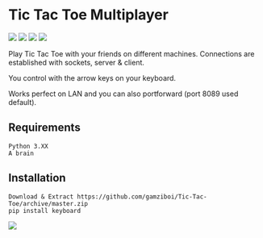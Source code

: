 # Tic Tac Toe Multiplayer
![](https://img.shields.io/badge/language-Python-Green)
![](https://img.shields.io/badge/controls-Keyboard-Blue)
![](https://img.shields.io/badge/connection-Sockets-Orange)
![](https://img.shields.io/badge/game-TicTacToe-Purple)
<!-- ![](https://img.shields.io/badge/connections-Sockets-Orange) -->
Play Tic Tac Toe with your friends on different machines.
Connections are established with sockets, server & client.

You control with the arrow keys on your keyboard.

Works perfect on LAN and you can also portforward (port 8089 used default).

## Requirements
```
Python 3.XX
A brain
```
## Installation
```
Download & Extract https://github.com/gamziboi/Tic-Tac-Toe/archive/master.zip
pip install keyboard
```
![](http://screenshots.gamz.cc/23.40.11-11.09.20.png)
